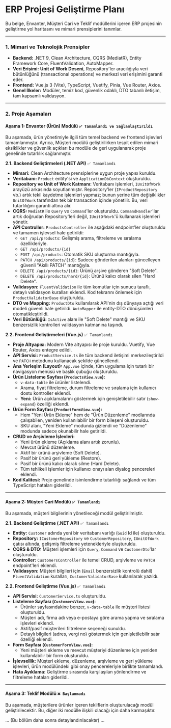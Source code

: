 # **ERP Projesi Geliştirme Planı**

Bu belge, Envanter, Müşteri Cari ve Teklif modüllerini içeren ERP projesinin geliştirme yol haritasını ve mimari prensiplerini tanımlar.

---

### **1. Mimari ve Teknolojik Prensipler**

*   **Backend:** .NET 9, Clean Architecture, CQRS (MediatR), Entity Framework Core, FluentValidation, AutoMapper.
*   **Veri Erişimi:** **Unit of Work Deseni**, Repository'ler aracılığıyla veri bütünlüğünü (transactional operations) ve merkezi veri erişimini garanti eder.
*   **Frontend:** Vue.js 3 (Vite), TypeScript, Vuetify, Pinia, Vue Router, Axios.
*   **Genel İlkeler:** Modüler, temiz kod, güvenlik odaklı, DTO tabanlı iletişim, tam kapsamlı validasyon.

---

### **2. Proje Aşamaları**

#### **Aşama 1: Envanter (Ürün) Modülü** `✅ Tamamlandı ve Sağlamlaştırıldı`

Bu aşamada, ürün yönetimiyle ilgili tüm temel backend ve frontend işlevleri tamamlanmıştır. Ayrıca, Müşteri modülü geliştirilirken tespit edilen mimari eksiklikler ve güvenlik açıkları bu modüle de geri uygulanarak proje genelinde tutarlılık sağlanmıştır.

**2.1. Backend Geliştirmeleri (.NET API)** `✅ Tamamlandı`
*   **Mimari:** Clean Architecture prensiplerine uygun proje yapısı kuruldu.
*   **Veritabanı:** `Product` entity'si ve `ApplicationDbContext` oluşturuldu.
*   **Repository ve Unit of Work Katmanı:** Veritabanı işlemleri, `IUnitOfWork` arayüzü arkasında soyutlanmıştır. Repository'ler (`IProductRepository` vb.) artık tekil kaydetme işlemleri yapmaz; bunun yerine tüm değişiklikler `UnitOfWork` tarafından tek bir transaction içinde yönetilir. Bu, veri tutarlılığını garanti altına alır.
*   **CQRS:** `MediatR` ile `Query` ve `Command`'ler oluşturuldu. `CommandHandler`'lar artık doğrudan Repository'leri değil, `IUnitOfWork`'ü kullanarak işlemleri yönetir.
*   **API Controller:** `ProductsController` ile aşağıdaki endpoint'ler oluşturuldu ve tamamen işlevsel hale getirildi:
    *   `GET /api/products`: Gelişmiş arama, filtreleme ve sıralama özellikleriyle.
    *   `GET /api/products/{id}`
    *   `POST /api/products`: Otomatik SKU oluşturma mantığıyla.
    *   `PATCH /api/products/{id}`: Sadece gönderilen alanları güncelleyen güvenli "Akıllı PATCH" mantığıyla.
    *   `DELETE /api/products/{id}`: Ürünü arşive gönderen "Soft Delete".
    *   `DELETE /api/products/hard/{id}`: Ürünü kalıcı olarak silen "Hard Delete".
*   **Validasyon:** `FluentValidation` ile tüm komutlar için sunucu taraflı, detaylı validasyon kuralları eklendi. Kod tekrarını önlemek için `ProductValidatorBase` oluşturuldu.
*   **DTO ve Mapping:** `ProductDto` kullanılarak API'nin dış dünyaya açtığı veri modeli güvenli hale getirildi. `AutoMapper` ile entity-DTO dönüşümleri otomatikleştirildi.
*   **Veri Bütünlüğü:** `IsActive` alanı ile "Soft Delete" mantığı ve SKU benzersizlik kontrolleri validasyon katmanına taşındı.

**2.2. Frontend Geliştirmeleri (Vue.js)** `✅ Tamamlandı`
*   **Proje Altyapısı:** Modern Vite altyapısı ile proje kuruldu. Vuetify, Vue Router, Axios entegre edildi.
*   **API Servisi:** `ProductService.ts` ile tüm backend iletişimi merkezileştirildi ve `PATCH` metodunu kullanacak şekilde güncellendi.
*   **Ana Yerleşim (Layout):** `App.vue` içinde, tüm uygulama için tutarlı bir navigasyon menüsü ve başlık çubuğu oluşturuldu.
*   **Ürün Listeleme Sayfası (`ProductsView.vue`):**
    *   `v-data-table` ile ürünler listelendi.
    *   Arama, fiyat filtreleme, durum filtreleme ve sıralama için kullanıcı dostu kontroller eklendi.
    *   **Yeni:** Ürün açıklamalarını göstermek için genişletilebilir satır (`show-expand`) özelliği eklendi.
*   **Ürün Form Sayfası (`ProductFormView.vue`):**
    *   Hem "Yeni Ürün Ekleme" hem de "Ürün Düzenleme" modlarında çalışabilen, yeniden kullanılabilir bir form bileşeni oluşturuldu.
    *   SKU alanı, "Yeni Ekleme" modunda gizlendi ve "Düzenleme" modunda sadece okunabilir hale getirildi.
*   **CRUD ve Arşivleme İşlevleri:**
    *   Yeni ürün ekleme (Açıklama alanı artık zorunlu).
    *   Mevcut ürünü düzenleme.
    *   Aktif bir ürünü arşivleme (Soft Delete).
    *   Pasif bir ürünü geri yükleme (Restore).
    *   Pasif bir ürünü kalıcı olarak silme (Hard Delete).
    *   Tüm tehlikeli işlemler için kullanıcı onayı alan diyalog pencereleri eklendi.
*   **Kod Kalitesi:** Proje genelinde isimlendirme tutarlılığı sağlandı ve tüm TypeScript hataları giderildi.

---

#### **Aşama 2: Müşteri Cari Modülü** `✅ Tamamlandı`

Bu aşamada, müşteri bilgilerinin yönetileceği modül geliştirilmiştir.

**2.1. Backend Geliştirme (.NET API)** `✅ Tamamlandı`
*   **Entity:** `Customer` adında yeni bir veritabanı varlığı (`Guid` Id ile) oluşturuldu.
*   **Repository:** `ICustomerRepository` ve `CustomerRepository`, `IUnitOfWork` çatısı altında, gelişmiş filtreleme yetenekleriyle oluşturuldu.
*   **CQRS & DTO:** Müşteri işlemleri için `Query`, `Command` ve `CustomerDto`'lar oluşturuldu.
*   **Controller:** `CustomersController` ile temel CRUD, arşivleme ve `PATCH` endpoint'leri eklendi.
*   **Validasyon:** Müşteri bilgileri için (`Email` benzersizlik kontrolü dahil) `FluentValidation` kuralları, `CustomerValidatorBase` kullanılarak yazıldı.

**2.2. Frontend Geliştirme (Vue.js)** `✅ Tamamlandı`
*   **API Servisi:** `CustomerService.ts` oluşturuldu.
*   **Listeleme Sayfası (`CustomersView.vue`):**
    *   Ürünler sayfasındakine benzer, `v-data-table` ile müşteri listesi oluşturuldu.
    *   Müşteri adı, firma adı veya e-postaya göre arama yapma ve sıralama işlevleri eklendi.
    *   Aktif/pasif müşterileri filtreleme seçeneği sunuldu.
    *   Detaylı bilgileri (adres, vergi no) göstermek için genişletilebilir satır özelliği eklendi.
*   **Form Sayfası (`CustomerFormView.vue`):**
    *   Yeni müşteri ekleme ve mevcut müşteriyi düzenleme için yeniden kullanılabilir bir form oluşturuldu.
*   **İşlevsellik:** Müşteri ekleme, düzenleme, arşivleme ve geri yükleme işlevleri, ürün modülündeki gibi onay pencereleriyle birlikte tamamlandı.
*   **Hata Ayıklama:** Geliştirme sırasında karşılaşılan yönlendirme ve filtreleme hataları giderildi.

---

#### **Aşama 3: Teklif Modülü** `❌ Başlanmadı`

Bu aşamada, müşterilere ürünler içeren tekliflerin oluşturulacağı modül geliştirilecektir. Bu, diğer iki modülle ilişkili olacağı için daha karmaşıktır.

... (Bu bölüm daha sonra detaylandırılacaktır) ...